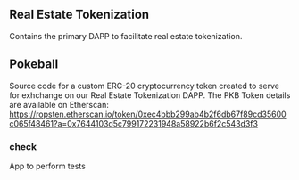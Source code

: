 ## Real Estate Tokenization
Contains the primary DAPP to facilitate real estate tokenization.

## Pokeball
Source code for a custom ERC-20 cryptocurrency token created to serve for exhchange on our Real Estate Tokenization DAPP.
The PKB Token details are available on Etherscan:
https://ropsten.etherscan.io/token/0xec4bbb299ab4b2f6db67f89cd35600c065f48461?a=0x7644103d5c799172231948a58922b6f2c543d3f3

### check 
App to perform tests
